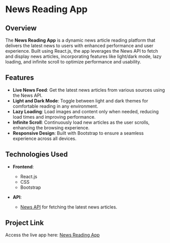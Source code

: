 # News Reading App

## Overview

The **News Reading App** is a dynamic news article reading platform that delivers the latest news to users with enhanced performance and user experience. Built using React.js, the app leverages the News API to fetch and display news articles, incorporating features like light/dark mode, lazy loading, and infinite scroll to optimize performance and usability.

## Features

- **Live News Feed**: Get the latest news articles from various sources using the News API.
- **Light and Dark Mode**: Toggle between light and dark themes for comfortable reading in any environment.
- **Lazy Loading**: Load images and content only when needed, reducing load times and improving performance.
- **Infinite Scroll**: Continuously load new articles as the user scrolls, enhancing the browsing experience.
- **Responsive Design**: Built with Bootstrap to ensure a seamless experience across all devices.

## Technologies Used

- **Frontend**:
  - React.js
  - CSS
  - Bootstrap

- **API**:
  - [News API](https://newsapi.org) for fetching the latest news articles.

## Project Link

Access the live app here: [News Reading App](https://newsdonkey.netlify.app/)

